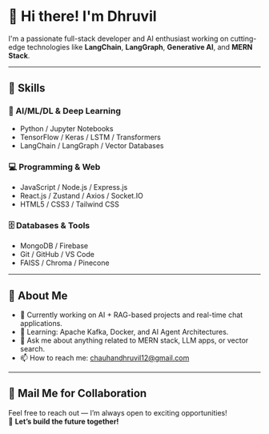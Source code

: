 # 👋 Hi there! I'm Dhruvil

I'm a passionate full-stack developer and AI enthusiast working on cutting-edge technologies like **LangChain**, **LangGraph**, **Generative AI**, and **MERN Stack**.

---

## 🚀 Skills

### 🧠 AI/ML/DL & Deep Learning
- Python / Jupyter Notebooks
- TensorFlow / Keras / LSTM / Transformers
- LangChain / LangGraph / Vector Databases

### 💻 Programming & Web
- JavaScript / Node.js / Express.js
- React.js / Zustand / Axios / Socket.IO
- HTML5 / CSS3 / Tailwind CSS

### 🗄️ Databases & Tools
- MongoDB / Firebase
- Git / GitHub / VS Code
- FAISS / Chroma / Pinecone

---

## 🧠 About Me

- 🔭 Currently working on AI + RAG-based projects and real-time chat applications.
- 🌱 Learning: Apache Kafka, Docker, and AI Agent Architectures.
- 💬 Ask me about anything related to MERN stack, LLM apps, or vector search.
- 📫 How to reach me: chauhandhruvil12@gmail.com

---
## 📩 Mail Me for Collaboration

Feel free to reach out — I’m always open to exciting opportunities!  
🚀 **Let’s build the future together!**
